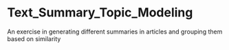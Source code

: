 # Text_Summary_Topic_Modeling
An exercise in generating different summaries in articles and grouping them based on similarity
